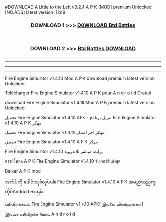 #DOWNLOAD A Little to the Left v3.2.4 A P K [MOD] premium Unlocked [NO.ADS] latest version l12n9 



<div align="center">

<h3>DOWNLOAD 1 >>> <a href="https://getmod1.web.app/?judule=Btd Battles">DOWNLOAD Btd Battles</a></h3><br>

<h3>DOWNLOAD 2 >>> <a href="https://getmod1.web.app/?judule=Btd Battles">Btd Battles DOWNLOAD </a></h3>

</div>


----------------------------------------------------------

----------------------------------------------------------

----------------------------------------------------------

----------------------------------------------------------


Fire Engine Simulator v1.4.10 Mod A P K download premium latest version Unlocked

Télécharger  Fire Engine Simulator v1.4.10 A P K pour A n d r o i d Gratuit

download Fire Engine Simulator v1.4.10 Mod A P K premium latest version Unlocked

تحميل Fire Engine Simulator v1.4.10 APK - تنزيل برنامج Fire Engine Simulator v1.4.10 A P K مهكر

تحميل Fire Engine Simulator v1.4.10 مهكر اخر اصدار

تطبيق Fire Engine Simulator v1.4.10 A P K مهكر

Fire Engine Simulator v1.4.10 برابط مباشر للاندرويد

ดาวน์โหลด A P K Fire Engine Simulator v1.4.10 รับเวอร์ชันล่าสุด

Baixar A P K mod

အက်ပ်ကို ဒေါင်းလုဒ်လုပ်ပါ။ Fire Engine Simulator v1.4.10 A P K အမည်သည်ကူကိုင်Andriod ဗားရှင်း

பதிவிறக்கவும் Fire Engine Simulator v1.4.10 APK[ இல்லை விளம்பரங்கள்] 
 
இலவச பதிவிறக்க மோட் A n d r o i d



